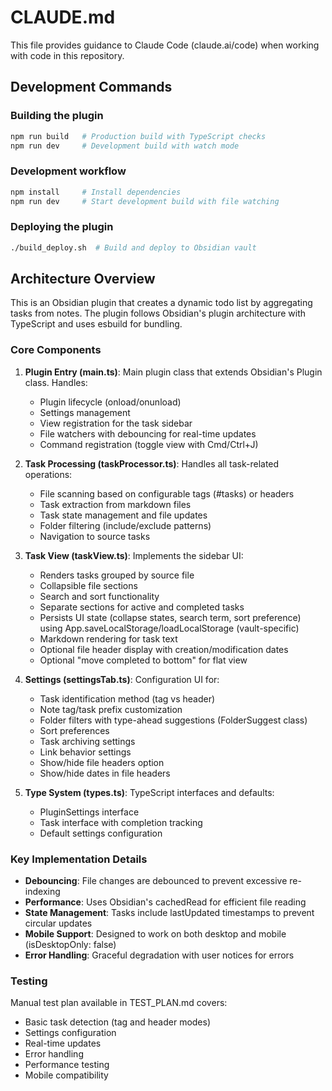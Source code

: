 # CLAUDE.md

This file provides guidance to Claude Code (claude.ai/code) when working with code in this repository.

## Development Commands

### Building the plugin
```bash
npm run build   # Production build with TypeScript checks
npm run dev     # Development build with watch mode
```

### Development workflow
```bash
npm install     # Install dependencies
npm run dev     # Start development build with file watching
```

### Deploying the plugin
```bash
./build_deploy.sh  # Build and deploy to Obsidian vault
```

## Architecture Overview

This is an Obsidian plugin that creates a dynamic todo list by aggregating tasks from notes. The plugin follows Obsidian's plugin architecture with TypeScript and uses esbuild for bundling.

### Core Components

1. **Plugin Entry (main.ts)**: Main plugin class that extends Obsidian's Plugin class. Handles:
   - Plugin lifecycle (onload/onunload)
   - Settings management
   - View registration for the task sidebar
   - File watchers with debouncing for real-time updates
   - Command registration (toggle view with Cmd/Ctrl+J)

2. **Task Processing (taskProcessor.ts)**: Handles all task-related operations:
   - File scanning based on configurable tags (#tasks) or headers
   - Task extraction from markdown files
   - Task state management and file updates
   - Folder filtering (include/exclude patterns)
   - Navigation to source tasks

3. **Task View (taskView.ts)**: Implements the sidebar UI:
   - Renders tasks grouped by source file
   - Collapsible file sections
   - Search and sort functionality
   - Separate sections for active and completed tasks
   - Persists UI state (collapse states, search term, sort preference) using App.saveLocalStorage/loadLocalStorage (vault-specific)
   - Markdown rendering for task text
   - Optional file header display with creation/modification dates
   - Optional "move completed to bottom" for flat view

4. **Settings (settingsTab.ts)**: Configuration UI for:
   - Task identification method (tag vs header)
   - Note tag/task prefix customization
   - Folder filters with type-ahead suggestions (FolderSuggest class)
   - Sort preferences
   - Task archiving settings
   - Link behavior settings
   - Show/hide file headers option
   - Show/hide dates in file headers

5. **Type System (types.ts)**: TypeScript interfaces and defaults:
   - PluginSettings interface
   - Task interface with completion tracking
   - Default settings configuration

### Key Implementation Details

- **Debouncing**: File changes are debounced to prevent excessive re-indexing
- **Performance**: Uses Obsidian's cachedRead for efficient file reading
- **State Management**: Tasks include lastUpdated timestamps to prevent circular updates
- **Mobile Support**: Designed to work on both desktop and mobile (isDesktopOnly: false)
- **Error Handling**: Graceful degradation with user notices for errors

### Testing

Manual test plan available in TEST_PLAN.md covers:
- Basic task detection (tag and header modes)
- Settings configuration
- Real-time updates
- Error handling
- Performance testing
- Mobile compatibility